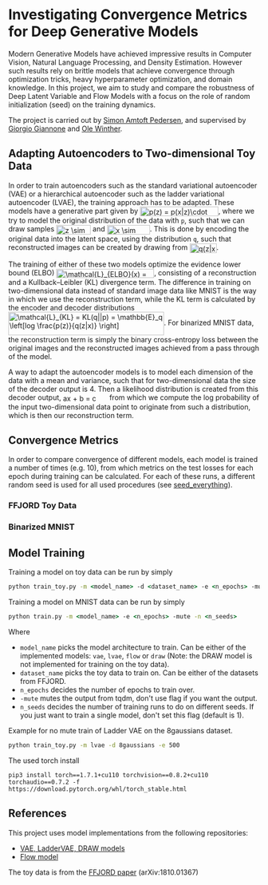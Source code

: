 # Investigating Convergence Metrics for Deep Generative Models

Modern Generative Models have achieved impressive results in Computer Vision, Natural Language Processing, and Density Estimation. However such results rely on brittle models that achieve convergence through optimization tricks, heavy hyperparameter optimization, and domain knowledge. In this project, we aim to study and compare the robustness of Deep Latent Variable and Flow Models with a focus on the role of random initialization (seed) on the training dynamics.

The project is carried out by [Simon Amtoft Pedersen](https://github.com/simonamtoft), and supervised by [Giorgio Giannone](https://georgosgeorgos.github.io/) and [Ole Winther](https://orbit.dtu.dk/en/persons/ole-winther).


## Adapting Autoencoders to Two-dimensional Toy Data

In order to train autoencoders such as the standard variational autoencoder (VAE) or a hierarchical autoencoder such as the ladder variational autoencoder (LVAE), the training approach has to be adapted. These models have a generative part given by <img src="http://www.sciweavers.org/tex2img.php?eq=p%28z%29%20%3D%20p%28x%7Cz%29%5Ccdot%20p%28z%29&bc=Black&fc=White&im=jpg&fs=12&ff=arev&edit=0" align="center" border="0" alt="p(z) = p(x|z)\cdot p(z)" width="157" height="19" />, where we try to model the original distribution of the data with `p`, such that we can draw samples <img src="https://bit.ly/32Fzsy6" align="center" border="0" alt="z \sim p(z)" width="69" height="19" /> and <img src="https://bit.ly/3sLTVMC" align="center" border="0" alt="x \sim p(x|z)" width="86" height="19" />. This is done by encoding the original data into the latent space, using the distribution `q`, such that reconstructed images can be created by drawing from <img src="https://bit.ly/3mJ0sUq" align="center" border="0" alt="q(z|x)" width="54" height="19" />.

The training of either of these two models optimize the evidence lower bound (ELBO) <img src="https://bit.ly/3Jtd8Zm" align="center" border="0" alt="\mathcal{L}_{ELBO}(x) = \mathcal{L}_{KL} + \mathcal{L}_{recon}" width="196" height="18" />, consisting of a reconstruction and a Kullback–Leibler (KL) divergence term. The difference in training on two-dimensional data instead of standard image data like MNIST is the way in which we use the reconstruction term, while the KL term is calculated by the encoder and decoder distributions <img src="https://bit.ly/3pzQcQn" align="center" border="0" alt="\mathcal{L}_{KL} = KL(q||p) = \mathbb{E}_q \left[log \frac{p(z)}{q(z|x)} \right]" width="312" height="47" />. For binarized MNIST data, the reconstruction term is simply the binary cross-entropy loss between the original images and the reconstructed images achieved from a pass through of the model. 

A way to adapt the autoencoder models is to model each dimension of the data with a mean and variance, such that for two-dimensional data the size of the decoder output is 4. Then a likelihood distribution is created from this decoder output, <img src="https://bit.ly/3pCjtKk" align="center" border="0" alt="ax + b = c" width="89" height="17" /> from which we compute the log probability of the input two-dimensional data point to originate from such a distribution, which is then our reconstruction term.




## Convergence Metrics
In order to compare convergence of different models, each model is trained a number of times (e.g. 10), from which metrics on the test losses for each epoch during training can be calculated. For each of these runs, a different random seed is used for all used procedures (see [seed_everything](https://github.com/simonamtoft/generative-convergence/blob/main/lib/random_seed.py)).


### FFJORD Toy Data



### Binarized MNIST 


## Model Training

Training a model on toy data can be run by simply

```cmd
python train_toy.py -m <model_name> -d <dataset_name> -e <n_epochs> -mute -n <n_seeds>
```

Training a model on MNIST data can be run by simply

```cmd
python train.py -m <model_name> -e <n_epochs> -mute -n <n_seeds>
```


Where

- `model_name` picks the model architecture to train. Can be either of the implemented models: `vae`, `lvae`, `flow` or `draw` (Note: the DRAW model is not implemented for training on the toy data).
- `dataset_name` picks the toy data to train on. Can be either of the datasets from FFJORD.
- `n_epochs` decides the number of epochs to train over.
- `-mute` mutes the output from tqdm, don't use flag if you want the output.
- `n_seeds` decides the number of training runs to do on different seeds. If you just want to train a single model, don't set this flag (default is 1).

Example for no mute train of Ladder VAE on the 8gaussians dataset.

```cmd
python train_toy.py -m lvae -d 8gaussians -e 500
```

The used torch install

```pip3 install torch==1.7.1+cu110 torchvision==0.8.2+cu110 torchaudio==0.7.2 -f https://download.pytorch.org/whl/torch_stable.html```


## References
This project uses model implementations from the following repositories:

- [VAE, LadderVAE, DRAW models](https://github.com/simonamtoft/recurrence-and-attention-latent-variable-models)
- [Flow model](https://github.com/didriknielsen/survae_flows)

The toy data is from the [FFJORD paper](https://arxiv.org/abs/1810.01367) (arXiv:1810.01367)
